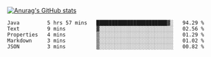 [![Anurag's GitHub stats](https://github-readme-stats.vercel.app/api?username=sebasphere&count_private=true&theme=tokyonight)](https://github.com/anuraghazra/github-readme-stats)

<!--START_SECTION:waka-->
```text
Java         5 hrs 57 mins   ███████████████████████▓░   94.29 % 
Text         9 mins          ▓░░░░░░░░░░░░░░░░░░░░░░░░   02.56 % 
Properties   4 mins          ▒░░░░░░░░░░░░░░░░░░░░░░░░   01.29 % 
Markdown     3 mins          ▒░░░░░░░░░░░░░░░░░░░░░░░░   01.02 % 
JSON         3 mins          ▒░░░░░░░░░░░░░░░░░░░░░░░░   00.82 % 
```
<!--END_SECTION:waka-->

